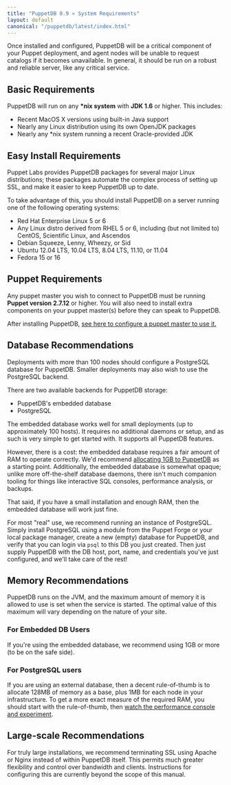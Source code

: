 ```yaml
---
title: "PuppetDB 0.9 » System Requirements"
layout: default
canonical: "/puppetdb/latest/index.html"
---
```


[configure_heap]: ./configure.html#configuring-the-java-heap-size
[tuning]: ./maintain_and_tune.html#monitor-the-performance-console

Once installed and configured, PuppetDB will be a critical component of your Puppet deployment, and agent nodes will be unable to request catalogs if it becomes unavailable. In general, it should be run on a robust and reliable server, like any critical service. 


Basic Requirements
-----

PuppetDB will run on any **\*nix system** with **JDK 1.6** or higher. This includes:

* Recent MacOS X versions using built-in Java support
* Nearly any Linux distribution using its own OpenJDK packages
* Nearly any \*nix system running a recent Oracle-provided JDK


Easy Install Requirements
-----

Puppet Labs provides PuppetDB packages for several major Linux distributions; these packages automate the complex process of setting up SSL, and make it easier to keep PuppetDB up to date.

To take advantage of this, you should install PuppetDB on a server running one of the following operating systems:

* Red Hat Enterprise Linux 5 or 6
* Any Linux distro derived from RHEL 5 or 6, including (but not limited to) CentOS, Scientific Linux, and Ascendos
* Debian Squeeze, Lenny, Wheezy, or Sid
* Ubuntu 12.04 LTS, 10.04 LTS, 8.04 LTS, 11.10, or 11.04
* Fedora 15 or 16

Puppet Requirements
-----

Any puppet master you wish to connect to PuppetDB must be running **Puppet version 2.7.12** or higher. You will also need to install extra components on your puppet master(s) before they can speak to PuppetDB. 

After installing PuppetDB, [see here to configure a puppet master to use it.](./connect_puppet.html)


Database Recommendations
-----

Deployments with more than 100 nodes should configure a PostgreSQL database for PuppetDB. Smaller deployments may also wish to use the PostgreSQL backend.

There are two available backends for PuppetDB storage:

* PuppetDB's embedded database
* PostgreSQL

The embedded database works well for small deployments (up to approximately 100 hosts). It requires no additional daemons or setup, and as such is very simple to get started with. It supports all PuppetDB features.

However, there is a cost: the embedded database requires a fair amount of RAM to operate correctly. We'd recommend [allocating 1GB to PuppetDB][configure_heap] as a starting point. Additionally, the embedded database is somewhat opaque; unlike more off-the-shelf database daemons, there isn't much companion tooling for things like interactive SQL consoles, performance analysis, or backups.

That said, if you have a small installation and enough RAM, then the embedded database will work just fine.

For most "real" use, we recommend running an instance of PostgreSQL. Simply install PostgreSQL using a module from the Puppet Forge or your local package manager, create a new (empty) database for PuppetDB, and verify that you can login via `psql` to this DB you just created. Then just supply PuppetDB with the DB host, port, name, and credentials you've just configured, and we'll take care of the rest!

Memory Recommendations
-----

PuppetDB runs on the JVM, and the maximum amount of memory it is allowed to use is set when the service is started. The optimal value of this maximum will vary depending on the nature of your site.

### For Embedded DB Users

If you're using the embedded database, we recommend using 1GB or more (to be on the safe side).

### For PostgreSQL users

If you are using an external database, then a decent rule-of-thumb is to allocate 128MB of memory as a base, plus 1MB for each node in your infrastructure. To get a more exact measure of the required RAM, you should start with the rule-of-thumb, then [watch the performance console and experiment][tuning].


Large-scale Recommendations
-----

For truly large installations, we recommend terminating SSL using Apache or Nginx instead of within PuppetDB itself. This permits much greater flexibility and control over bandwidth and clients. Instructions for configuring this are currently beyond the scope of this manual.

